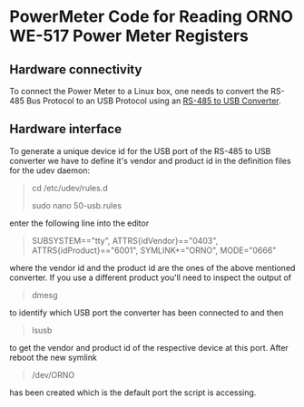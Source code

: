 # PowerMeter Code for Reading ORNO WE-517 Power Meter Registers
## Hardware connectivity
To connect the Power Meter to a Linux box, one needs to convert the RS-485 Bus Protocol to an USB Protocol using an [RS-485 to USB Converter](https://www.amazon.de/gp/product/B083169369/ref=ppx_yo_dt_b_asin_title_o01_s00?ie=UTF8&psc=1).
## Hardware interface
To generate a unique device id for the USB port of the RS-485 to USB converter we have to define it's vendor and product id in the definition files for the udev daemon:

> cd /etc/udev/rules.d
>
> sudo nano 50-usb.rules

enter the following line into the editor

> SUBSYSTEM=="tty", ATTRS{idVendor}=="0403", ATTRS{idProduct}=="6001", SYMLINK+="ORNO", MODE="0666"

where the vendor id and the product id are the ones of the above mentioned converter. If you use a different product you'll need to inspect the output of

> dmesg

to identify which USB port the converter has been connected to and then

> lsusb

to get the vendor and product id of the respective device at this port.
After reboot the new symlink

> /dev/ORNO

has been created which is the default port the script is accessing.
